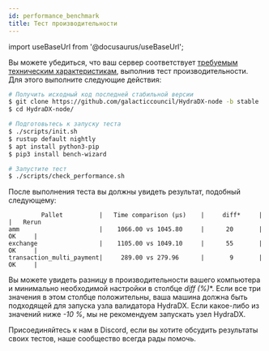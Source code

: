 ```yaml
---
id: performance_benchmark
title: Тест производительности
---
```


import useBaseUrl from '@docusaurus/useBaseUrl';

Вы можете убедиться, что ваш сервер соответствует [требуемым техническим характеристикам](/node_setup#00-required-technical-specifications), выполнив тест производительности. Для этого выполните следующие действия:

```bash
# Получить исходный код последней стабильной версии
$ git clone https://github.com/galacticcouncil/HydraDX-node -b stable
$ cd HydraDX-node/

# Подготовьтесь к запуску теста
$ ./scripts/init.sh
$ rustup default nightly
$ apt install python3-pip
$ pip3 install bench-wizard

# Запустите тест
$ ./scripts/check_performance.sh
```

После выполнения теста вы должны увидеть результат, подобный следующему:

```
         Pallet          |   Time comparison (µs)    |     diff*     |            |   Rerun
amm                      |    1066.00 vs 1045.80     |      20       |     OK     |
exchange                 |    1105.00 vs 1049.10     |      55       |     OK     |
transaction_multi_payment|     289.00 vs 279.96      |       9       |     OK     |
```

Вы можете увидеть разницу в производительности вашего компьютера и минимально необходимой настройки в столбце **diff* (%)**. Если все три значения в этом столбце положительны, ваша машина должна быть подходящей для запуска узла валидатора HydraDX. Если какое-либо из значений ниже *-10 %*, мы не рекомендуем запускать узел HydraDX.

Присоединяйтесь к нам в Discord, если вы хотите обсудить результаты своих тестов, наше сообщество всегда рады помочь.
